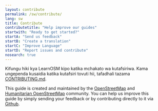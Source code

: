 ```yaml
---
layout: contribute
permalink: /sw/contribute/
lang: sw
title: Contribute
contributetitle: "Help improve our guides"
startwith: "Ready to get started?"
startA: "Send us feedback"
startB: "Create a translation"
startC: "Improve Language"
startD: "Report issues and contribute"
nosearch: true
---
```


Kifungu hiki kya LearnOSM kipo katika mchakato wa kutafsiriwa. Kama ungependa kusaidia katika kutafsiri tovuti hii,
tafadhali tazama [CONTRIBUTING.md](https://github.com/hotosm/learnosm/blob/gh-pages/CONTRIBUTING.md).

This guide is created and maintained by the [OpenStreetMap](https://www.openstreetmap.org/) and [Humanitarian OpenStreetMap](https://www.hotosm.org/) community. You can help us improve this guide by simply sending your feedback or by contributing directly to it via [Github](http://github.com/hotosm/learnosm).
